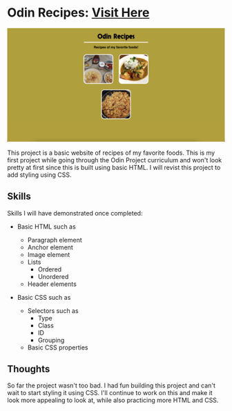 # Odin Recipes: <a target="_blank" href="https://danielle-higgins.github.io/odin-recipes/index.html">Visit Here</a>

<img src="https://github.com/Danielle-Higgins/odin-recipes/blob/main/images/recipes-preview.png">

This project is a basic website of recipes of my favorite foods. This is my first project while going through
the Odin Project curriculum and won't look pretty at first since this is built using basic HTML. I will revist
this project to add styling using CSS.

## Skills
Skills I will have demonstrated once completed:
- Basic HTML such as
    - Paragraph element
    - Anchor element
    - Image element
    - Lists
        - Ordered
        - Unordered
    - Header elements

- Basic CSS such as
    - Selectors such as
        - Type
        - Class
        - ID
        - Grouping
    - Basic CSS properties

## Thoughts
So far the project wasn't too bad. I had fun building this project and can't wait to start styling it using CSS.
I'll continue to work on this and make it look more appealing to look at, while also practicing more HTML and CSS.

